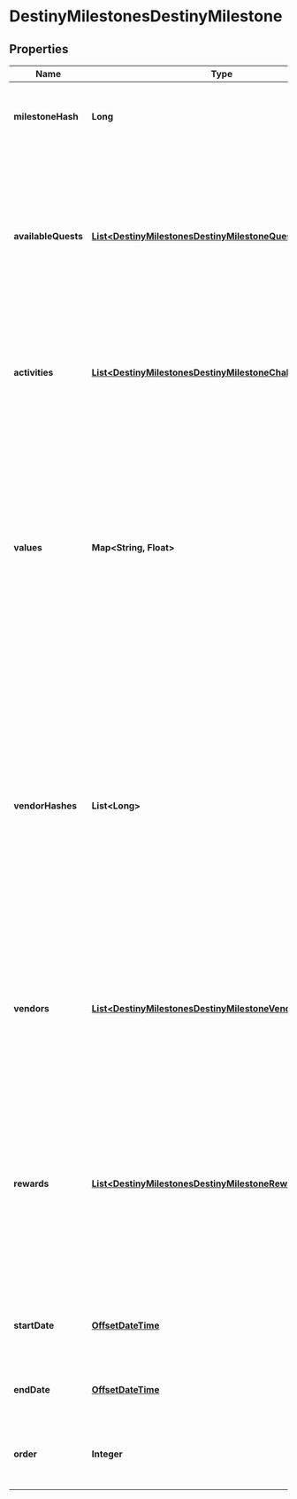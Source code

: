 
# DestinyMilestonesDestinyMilestone

## Properties
Name | Type | Description | Notes
------------ | ------------- | ------------- | -------------
**milestoneHash** | **Long** | The unique identifier for the Milestone. Use it to look up the DestinyMilestoneDefinition, so you can combine the other data in this contract with static definition data. |  [optional]
**availableQuests** | [**List&lt;DestinyMilestonesDestinyMilestoneQuest&gt;**](DestinyMilestonesDestinyMilestoneQuest.md) | Indicates what quests are available for this Milestone. Usually this will be only a single Quest, but some quests have multiple available that you can choose from at any given time. All possible quests for a milestone can be found in the DestinyMilestoneDefinition, but they must be combined with this Live data to determine which one(s) are actually active right now. It is possible for Milestones to not have any quests. |  [optional]
**activities** | [**List&lt;DestinyMilestonesDestinyMilestoneChallengeActivity&gt;**](DestinyMilestonesDestinyMilestoneChallengeActivity.md) | The currently active Activities in this milestone, when the Milestone is driven by Challenges.  Not all Milestones have Challenges, but when they do this will indicate the Activities and Challenges under those Activities related to this Milestone. |  [optional]
**values** | **Map&lt;String, Float&gt;** | Milestones may have arbitrary key/value pairs associated with them, for data that users will want to know about but that doesn&#39;t fit neatly into any of the common components such as Quests. A good example of this would be - if this existed in Destiny 1 - the number of wins you currently have on your Trials of Osiris ticket. Looking in the DestinyMilestoneDefinition, you can use the string identifier of this dictionary to look up more info about the value, including localized string content for displaying the value. The value in the dictionary is the floating point number. The definition will tell you how to format this number. |  [optional]
**vendorHashes** | **List&lt;Long&gt;** | A milestone may have one or more active vendors that are \&quot;related\&quot; to it (that provide rewards, or that are the initiators of the Milestone). I already regret this, even as I&#39;m typing it. [I told you I&#39;d regret this] You see, sometimes a milestone may be directly correlated with a set of vendors that provide varying tiers of rewards. The player may not be able to interact with one or more of those vendors. This will return the hashes of the Vendors that the player *can* interact with, allowing you to show their current inventory as rewards or related items to the Milestone or its activities.  Before we even use it, it&#39;s already deprecated! How much of a bummer is that? We need more data. |  [optional]
**vendors** | [**List&lt;DestinyMilestonesDestinyMilestoneVendor&gt;**](DestinyMilestonesDestinyMilestoneVendor.md) | Replaces vendorHashes, which I knew was going to be trouble the day it walked in the door. This will return not only what Vendors are active and relevant to the activity (in an implied order that you can choose to ignore), but also other data - for example, if the Vendor is featuring a specific item relevant to this event that you should show with them. |  [optional]
**rewards** | [**List&lt;DestinyMilestonesDestinyMilestoneRewardCategory&gt;**](DestinyMilestonesDestinyMilestoneRewardCategory.md) | If the entity to which this component is attached has known active Rewards for the player, this will detail information about those rewards, keyed by the RewardEntry Hash. (See DestinyMilestoneDefinition for more information about Reward Entries) Note that these rewards are not for the Quests related to the Milestone. Think of these as \&quot;overview/checklist\&quot; rewards that may be provided for Milestones that may provide rewards for performing a variety of tasks that aren&#39;t under a specific Quest. |  [optional]
**startDate** | [**OffsetDateTime**](OffsetDateTime.md) | If known, this is the date when the event last began or refreshed. It will only be populated for events with fixed and repeating start and end dates. |  [optional]
**endDate** | [**OffsetDateTime**](OffsetDateTime.md) | If known, this is the date when the event will next end or repeat. It will only be populated for events with fixed and repeating start and end dates. |  [optional]
**order** | **Integer** | Used for ordering milestones in a display to match how we order them in BNet. May pull from static data, or possibly in the future from dynamic information. |  [optional]



